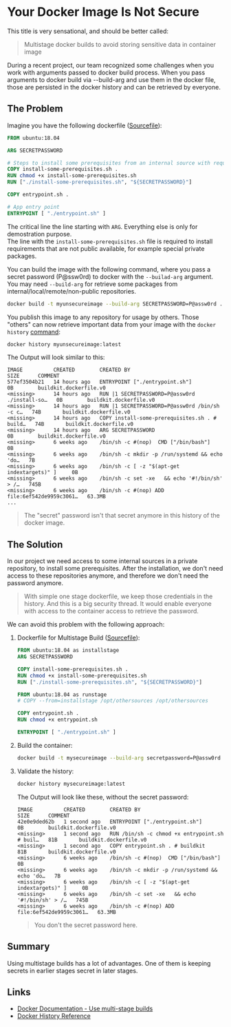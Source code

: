 # Your Docker Image Is Not Secure

This title is very sensational, and should be better called:  
> Multistage docker builds to avoid storing sensitive data in container image

During a recent project, our team recognized some challenges when you work with arguments passed to docker build process.
When you pass arguments to docker build via --build-arg and use them in the docker file, those
are persisted in the docker history and can be retrieved by everyone.

## The Problem

Imagine you have the following dockerfile ([Sourcefile](problem/dockerfile)):

```dockerfile
FROM ubuntu:18.04

ARG SECRETPASSWORD

# Steps to install some prerequisites from an internal source with requires a SECRETPASSWORD to access
COPY install-some-prerequisites.sh . 
RUN chmod +x install-some-prerequisites.sh 
RUN ["./install-some-prerequisites.sh", "${SECRETPASSWORD}"] 

COPY entrypoint.sh . 

# App entry point
ENTRYPOINT [ "./entrypoint.sh" ]
```

The critical line the line starting with `ARG`. Everything else is only for demostration purpose.  
The line with the `install-some-prerequisites.sh` file is required to install requirements that are not public available, for example special private packages.

You can build the image with the following command, where you pass a secret password (P@ssw0rd) to docker with the `--builad-arg` argument. You may need `--build-arg` for retrieve some packages from internal/local/remote/non-public repositories.

```bash
docker build -t myunsecureimage --build-arg SECRETPASSWORD=P@assw0rd .
```

You publish this image to any repository for usage by others. Those "others" can now retrieve important data from your image with the `docker history` [command](https://docs.docker.com/engine/reference/commandline/history/):

```bash
docker history myunsecureimage:latest
```

The Output will look similar to this:

```text
IMAGE          CREATED        CREATED BY                                      SIZE      COMMENT
577ef3504b21   14 hours ago   ENTRYPOINT ["./entrypoint.sh"]                  0B        buildkit.dockerfile.v0
<missing>      14 hours ago   RUN |1 SECRETPASSWORD=P@assw0rd ./install-so…   0B        buildkit.dockerfile.v0
<missing>      14 hours ago   RUN |1 SECRETPASSWORD=P@assw0rd /bin/sh -c c…   74B       buildkit.dockerfile.v0
<missing>      14 hours ago   COPY install-some-prerequisites.sh . # build…   74B       buildkit.dockerfile.v0
<missing>      14 hours ago   ARG SECRETPASSWORD                              0B        buildkit.dockerfile.v0
<missing>      6 weeks ago    /bin/sh -c #(nop)  CMD ["/bin/bash"]            0B        
<missing>      6 weeks ago    /bin/sh -c mkdir -p /run/systemd && echo 'do…   7B        
<missing>      6 weeks ago    /bin/sh -c [ -z "$(apt-get indextargets)" ]     0B        
<missing>      6 weeks ago    /bin/sh -c set -xe   && echo '#!/bin/sh' > /…   745B      
<missing>      6 weeks ago    /bin/sh -c #(nop) ADD file:6ef542de9959c3061…   63.3MB    
...
```

> The "secret" password isn't that secret anymore in this history of the docker image.

## The Solution

In our project we need access to some internal sources in a private repository, to install some prerequisites.
After the installation, we don't need access to these repositories anymore, and therefore we don't need the password anymore.

> With simple one stage dockerfile, we keep those credentials in the history. And this is a big security thread.
> It would enable everyone with access to the container access to retrieve the password.

We can avoid this problem with the following approach:

1. Dockerfile for Multistage Build ([Sourcefile](solution/dockerfile)):

    ```dockerfile
    FROM ubuntu:18.04 as installstage
    ARG SECRETPASSWORD

    COPY install-some-prerequisites.sh .
    RUN chmod +x install-some-prerequisites.sh
    RUN ["./install-some-prerequisites.sh", "${SECRETPASSWORD}"]

    FROM ubuntu:18.04 as runstage
    # COPY --from=installstage /opt/othersources /opt/othersources

    COPY entrypoint.sh .
    RUN chmod +x entrypoint.sh

    ENTRYPOINT [ "./entrypoint.sh" ]
    ```

1. Build the container:

    ```bash
    docker build -t mysecureimage --build-arg secretpassword=P@assw0rd .
    ```

1. Validate the history:

    ```bash
    docker history mysecureimage:latest
    ```

    The Output will look like these, without the secret password:

    ``` text
    IMAGE          CREATED        CREATED BY                                      SIZE      COMMENT
    42e0e9ded62b   1 second ago   ENTRYPOINT ["./entrypoint.sh"]                  0B        buildkit.dockerfile.v0
    <missing>      1 second ago   RUN /bin/sh -c chmod +x entrypoint.sh # buil…   81B       buildkit.dockerfile.v0
    <missing>      1 second ago   COPY entrypoint.sh . # buildkit                 81B       buildkit.dockerfile.v0
    <missing>      6 weeks ago    /bin/sh -c #(nop)  CMD ["/bin/bash"]            0B        
    <missing>      6 weeks ago    /bin/sh -c mkdir -p /run/systemd && echo 'do…   7B        
    <missing>      6 weeks ago    /bin/sh -c [ -z "$(apt-get indextargets)" ]     0B        
    <missing>      6 weeks ago    /bin/sh -c set -xe   && echo '#!/bin/sh' > /…   745B      
    <missing>      6 weeks ago    /bin/sh -c #(nop) ADD file:6ef542de9959c3061…   63.3MB    
    ```

    > You don't the secret password here.

## Summary

Using multistage builds has a lot of advantages. One of them is keeping secrets in earlier stages secret in later stages.

## Links

* [Docker Documentation - Use multi-stage builds](https://docs.docker.com/develop/develop-images/multistage-build/)
* [Docker History Reference](https://docs.docker.com/engine/reference/commandline/history/)
